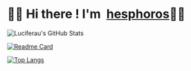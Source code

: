 # 🙋‍♂ Hi there ! I'm  [hesphoros](https://github.com/hesphoros)👨‍💻

![Luciferau's GitHub Stats](https://github-readme-stats.vercel.app/api?username=hesphoros&count_private=true&show_icons=true&theme=dracula&bg_color=DEG,E8E8E8,F2F2F2,FFFFFF=&text_color=000000&hide_border=true)


[![Readme Card](https://github-readme-stats.vercel.app/api/pin/?username=hesphoros&repo=luevent&show_owner=true&hide_border=true)](https://github.com/hesphoros/MyTFS)

[![Top Langs](https://github-readme-stats.vercel.app/api/top-langs/?username=hesphoros&layout=compact&theme=dracula&bg_color=DEG,E8E8E8,F2F2F2,FFFFFF=&text_color=000000&hide_border=true)](https://github.com/hesphoros/)

